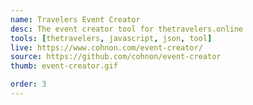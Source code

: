 ```yaml
---
name: Travelers Event Creator
desc: The event creator tool for thetravelers.online
tools: [thetravelers, javascript, json, tool]
live: https://www.cohnon.com/event-creator/
source: https://github.com/cohnon/event-creator
thumb: event-creator.gif

order: 3
---
```

